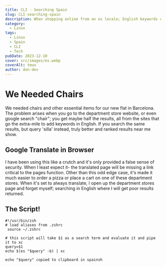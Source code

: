```yaml
---
title: CLI - Searching Spain
slug: CLI-searching-spain
description: When shopping online from an es locale; English keywords do not work consistently. So I wrote a quick script.
category:
  - Linux
tags:
  - Linux
  - Spain
  - CLI
  - Tech
pubDate: 2023-12-10
cover: src/images/es.webp
coverAlt: tmux
author: don-dev
---
```

# We Needed Chairs

We needed chairs and other essential items for our new flat in Barcelona. The problem arises when you go to the department store website, or even google search "chair"; you get maybe half the results, all from the sites that go the extra-mile to add keywords in English. If you search the same results, but query 'silla' instead, truly better and ranked results near me show.

## Google Translate in Browser

I have been using this like a crutch and it's only provided a false sense of security. When I least expect it- the translated page will be missing a link critical to the pages function. Other than this odd edge case, it's made it much easier to order a pizza or place a cart on one of these department stores. When it's set to always translate, I open up the department stores page and forget myself; searching in English where I will get poor results returned.

## The Script!

```
#!/usr/bin/zsh
# load aliases from .zshrc
 source ~/.zshrc

# this script will take $1 as a search term and evaluate it and pipe it to xc
query=$1
echo $(es "$query" -b) | xc

echo "$query" copied to clipboard in spainsh

```
